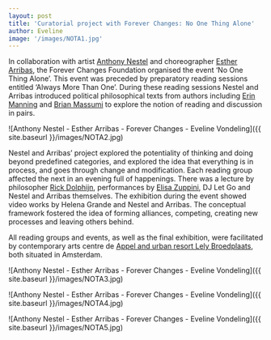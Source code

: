 ```yaml
---
layout: post
title: 'Curatorial project with Forever Changes: No One Thing Alone'
author: Eveline
image: '/images/NOTA1.jpg'
---
```


In collaboration with artist [Anthony Nestel](https://www.mondriaanfonds.nl/pcprofiel/anthony-nestel/) and choreographer [Esther Arribas](https://estherarribas.com/), the Forever Changes Foundation organised the event ‘No One Thing Alone’. This event was preceded by preparatory reading sessions entitled ‘Always More Than One’. During these reading sessions Nestel and Arribas introduced political philosophical texts from authors including [Erin Manning](http://erinmovement.com/) and [Brian Massumi](https://en.wikipedia.org/wiki/Brian_Massumi) to explore the notion of reading and discussion in pairs. 

![Anthony Nestel - Esther Arribas - Forever Changes - Eveline Vondeling]({{ site.baseurl }}/images/NOTA2.jpg)

Nestel and Arribas’ project explored the potentiality of thinking and doing beyond predefined categories, and explored the idea that everything is in process, and goes through change and modification. Each reading group affected the next in an evening full of happenings. There was a lecture by philosopher [Rick Dolphijn](https://www.uu.nl/en/news/rick-dolphijn-appointed-honorary-associate-professor-at-university-of-hong-kong), performances by [Elisa Zuppini](http://dansateliers.nl/en/maker/sigrid-stigsdatter-elisa-zuppini/), DJ Let Go and Nestel and Arribas themselves. The exhibition during the event showed video works by Helena Grande and Nestel and Arribas. The conceptual framework fostered the idea of forming alliances, competing, creating new processes and leaving others behind.

All reading groups and events, as well as the final exhibition, were facilitated by contemporary arts centre de [Appel and urban resort Lely Broedplaats](https://urbanresort.nl/lely/), both situated in Amsterdam. 

![Anthony Nestel - Esther Arribas - Forever Changes - Eveline Vondeling]({{ site.baseurl }}/images/NOTA3.jpg)

![Anthony Nestel - Esther Arribas - Forever Changes - Eveline Vondeling]({{ site.baseurl }}/images/NOTA4.jpg)

![Anthony Nestel - Esther Arribas - Forever Changes - Eveline Vondeling]({{ site.baseurl }}/images/NOTA5.jpg)
